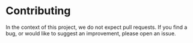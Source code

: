 # Contributing

In the context of this project, we do not expect pull requests. If you find a bug, or would like to suggest an improvement, please open an issue.